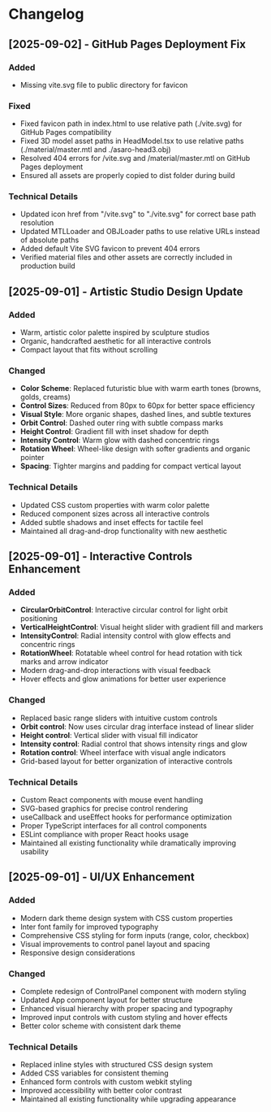 # Changelog

## [2025-09-02] - GitHub Pages Deployment Fix

### Added
- Missing vite.svg file to public directory for favicon

### Fixed
- Fixed favicon path in index.html to use relative path (./vite.svg) for GitHub Pages compatibility
- Fixed 3D model asset paths in HeadModel.tsx to use relative paths (./material/master.mtl and ./asaro-head3.obj)
- Resolved 404 errors for /vite.svg and /material/master.mtl on GitHub Pages deployment
- Ensured all assets are properly copied to dist folder during build

### Technical Details
- Updated icon href from "/vite.svg" to "./vite.svg" for correct base path resolution
- Updated MTLLoader and OBJLoader paths to use relative URLs instead of absolute paths
- Added default Vite SVG favicon to prevent 404 errors
- Verified material files and other assets are correctly included in production build

## [2025-09-01] - Artistic Studio Design Update

### Added
- Warm, artistic color palette inspired by sculpture studios
- Organic, handcrafted aesthetic for all interactive controls
- Compact layout that fits without scrolling

### Changed
- **Color Scheme**: Replaced futuristic blue with warm earth tones (browns, golds, creams)
- **Control Sizes**: Reduced from 80px to 60px for better space efficiency
- **Visual Style**: More organic shapes, dashed lines, and subtle textures
- **Orbit Control**: Dashed outer ring with subtle compass marks
- **Height Control**: Gradient fill with inset shadow for depth
- **Intensity Control**: Warm glow with dashed concentric rings
- **Rotation Wheel**: Wheel-like design with softer gradients and organic pointer
- **Spacing**: Tighter margins and padding for compact vertical layout

### Technical Details
- Updated CSS custom properties with warm color palette
- Reduced component sizes across all interactive controls
- Added subtle shadows and inset effects for tactile feel
- Maintained all drag-and-drop functionality with new aesthetic

## [2025-09-01] - Interactive Controls Enhancement

### Added
- **CircularOrbitControl**: Interactive circular control for light orbit positioning
- **VerticalHeightControl**: Visual height slider with gradient fill and markers
- **IntensityControl**: Radial intensity control with glow effects and concentric rings
- **RotationWheel**: Rotatable wheel control for head rotation with tick marks and arrow indicator
- Modern drag-and-drop interactions with visual feedback
- Hover effects and glow animations for better user experience

### Changed
- Replaced basic range sliders with intuitive custom controls
- **Orbit control**: Now uses circular drag interface instead of linear slider
- **Height control**: Vertical slider with visual fill indicator
- **Intensity control**: Radial control that shows intensity rings and glow
- **Rotation control**: Wheel interface with visual angle indicators
- Grid-based layout for better organization of interactive controls

### Technical Details
- Custom React components with mouse event handling
- SVG-based graphics for precise control rendering
- useCallback and useEffect hooks for performance optimization
- Proper TypeScript interfaces for all control components
- ESLint compliance with proper React hooks usage
- Maintained all existing functionality while dramatically improving usability

## [2025-09-01] - UI/UX Enhancement

### Added
- Modern dark theme design system with CSS custom properties
- Inter font family for improved typography
- Comprehensive CSS styling for form inputs (range, color, checkbox)
- Visual improvements to control panel layout and spacing
- Responsive design considerations

### Changed
- Complete redesign of ControlPanel component with modern styling
- Updated App component layout for better structure
- Enhanced visual hierarchy with proper spacing and typography
- Improved input controls with custom styling and hover effects
- Better color scheme with consistent dark theme

### Technical Details
- Replaced inline styles with structured CSS design system
- Added CSS variables for consistent theming
- Enhanced form controls with custom webkit styling
- Improved accessibility with better color contrast
- Maintained all existing functionality while upgrading appearance